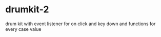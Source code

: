 # drumkit-2
drum kit with event listener for on click and key down and functions for every case value
